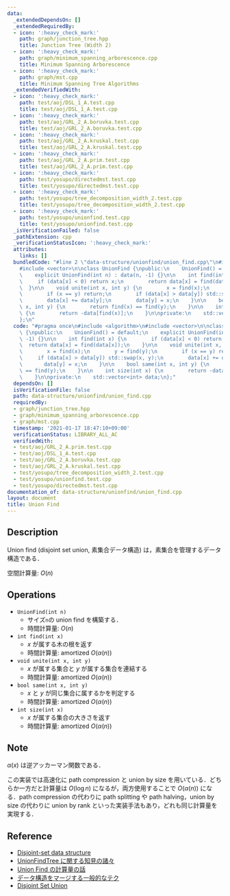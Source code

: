 ```yaml
---
data:
  _extendedDependsOn: []
  _extendedRequiredBy:
  - icon: ':heavy_check_mark:'
    path: graph/junction_tree.hpp
    title: Junction Tree (Width 2)
  - icon: ':heavy_check_mark:'
    path: graph/minimum_spanning_arborescence.cpp
    title: Minimum Spanning Arborescence
  - icon: ':heavy_check_mark:'
    path: graph/mst.cpp
    title: Minimum Spanning Tree Algorithms
  _extendedVerifiedWith:
  - icon: ':heavy_check_mark:'
    path: test/aoj/DSL_1_A.test.cpp
    title: test/aoj/DSL_1_A.test.cpp
  - icon: ':heavy_check_mark:'
    path: test/aoj/GRL_2_A.boruvka.test.cpp
    title: test/aoj/GRL_2_A.boruvka.test.cpp
  - icon: ':heavy_check_mark:'
    path: test/aoj/GRL_2_A.kruskal.test.cpp
    title: test/aoj/GRL_2_A.kruskal.test.cpp
  - icon: ':heavy_check_mark:'
    path: test/aoj/GRL_2_A.prim.test.cpp
    title: test/aoj/GRL_2_A.prim.test.cpp
  - icon: ':heavy_check_mark:'
    path: test/yosupo/directedmst.test.cpp
    title: test/yosupo/directedmst.test.cpp
  - icon: ':heavy_check_mark:'
    path: test/yosupo/tree_decomposition_width_2.test.cpp
    title: test/yosupo/tree_decomposition_width_2.test.cpp
  - icon: ':heavy_check_mark:'
    path: test/yosupo/unionfind.test.cpp
    title: test/yosupo/unionfind.test.cpp
  _isVerificationFailed: false
  _pathExtension: cpp
  _verificationStatusIcon: ':heavy_check_mark:'
  attributes:
    links: []
  bundledCode: "#line 2 \"data-structure/unionfind/union_find.cpp\"\n#include <algorithm>\n\
    #include <vector>\n\nclass UnionFind {\npublic:\n    UnionFind() = default;\n\
    \    explicit UnionFind(int n) : data(n, -1) {}\n\n    int find(int x) {\n   \
    \     if (data[x] < 0) return x;\n        return data[x] = find(data[x]);\n  \
    \  }\n\n    void unite(int x, int y) {\n        x = find(x);\n        y = find(y);\n\
    \        if (x == y) return;\n        if (data[x] > data[y]) std::swap(x, y);\n\
    \        data[x] += data[y];\n        data[y] = x;\n    }\n\n    bool same(int\
    \ x, int y) {\n        return find(x) == find(y);\n    }\n\n    int size(int x)\
    \ {\n        return -data[find(x)];\n    }\n\nprivate:\n    std::vector<int> data;\n\
    };\n"
  code: "#pragma once\n#include <algorithm>\n#include <vector>\n\nclass UnionFind\
    \ {\npublic:\n    UnionFind() = default;\n    explicit UnionFind(int n) : data(n,\
    \ -1) {}\n\n    int find(int x) {\n        if (data[x] < 0) return x;\n      \
    \  return data[x] = find(data[x]);\n    }\n\n    void unite(int x, int y) {\n\
    \        x = find(x);\n        y = find(y);\n        if (x == y) return;\n   \
    \     if (data[x] > data[y]) std::swap(x, y);\n        data[x] += data[y];\n \
    \       data[y] = x;\n    }\n\n    bool same(int x, int y) {\n        return find(x)\
    \ == find(y);\n    }\n\n    int size(int x) {\n        return -data[find(x)];\n\
    \    }\n\nprivate:\n    std::vector<int> data;\n};"
  dependsOn: []
  isVerificationFile: false
  path: data-structure/unionfind/union_find.cpp
  requiredBy:
  - graph/junction_tree.hpp
  - graph/minimum_spanning_arborescence.cpp
  - graph/mst.cpp
  timestamp: '2021-01-17 18:47:10+09:00'
  verificationStatus: LIBRARY_ALL_AC
  verifiedWith:
  - test/aoj/GRL_2_A.prim.test.cpp
  - test/aoj/DSL_1_A.test.cpp
  - test/aoj/GRL_2_A.boruvka.test.cpp
  - test/aoj/GRL_2_A.kruskal.test.cpp
  - test/yosupo/tree_decomposition_width_2.test.cpp
  - test/yosupo/unionfind.test.cpp
  - test/yosupo/directedmst.test.cpp
documentation_of: data-structure/unionfind/union_find.cpp
layout: document
title: Union Find
---
```


## Description

Union find (disjoint set union, 素集合データ構造) は，素集合を管理するデータ構造である．

空間計算量: $O(n)$

## Operations

- `UnionFind(int n)`
    - サイズ`n`の union find を構築する．
    - 時間計算量: $O(n)$
- `int find(int x)`
    - $x$ が属する木の根を返す
    - 時間計算量: $\mathrm{amortized}\ O(\alpha(n))$
- `void unite(int x, int y)`
    - $x$ が属する集合と $y$ が属する集合を連結する
    - 時間計算量: $\mathrm{amortized}\ O(\alpha(n))$
- `bool same(int x, int y)`
    - $x$ と $y$ が同じ集合に属するかを判定する
    - 時間計算量: $\mathrm{amortized}\ O(\alpha(n))$
- `int size(int x)`
    - $x$ が属する集合の大きさを返す
    - 時間計算量: $\mathrm{amortized}\ O(\alpha(n))$

## Note

$\alpha(x)$ は逆アッカーマン関数である．

この実装では高速化に path compression と union by size を用いている．どちらか一方だと計算量は $O(\log n)$ になるが，両方使用することで $O(\alpha(n))$ になる．path compression の代わりに path splitting や path halving，union by size の代わりに union by rank といった実装手法もあり，どれも同じ計算量を実現する．

## Reference

- [Disjoint-set data structure](https://en.wikipedia.org/wiki/Disjoint-set_data_structure)
- [UnionFindTree に関する知見の諸々](https://noshi91.hatenablog.com/entry/2018/05/30/191943)
- [Union Find の計算量の話](https://qiita.com/kopricky/items/3e5847ab1451fe990367)
- [データ構造をマージする一般的なテク](https://wiki.kimiyuki.net/%E3%83%87%E3%83%BC%E3%82%BF%E6%A7%8B%E9%80%A0%E3%82%92%E3%83%9E%E3%83%BC%E3%82%B8%E3%81%99%E3%82%8B%E4%B8%80%E8%88%AC%E7%9A%84%E3%81%AA%E3%83%86%E3%82%AF)
- [Disjoint Set Union](https://cp-algorithms.com/data_structures/disjoint_set_union.html#arpa)